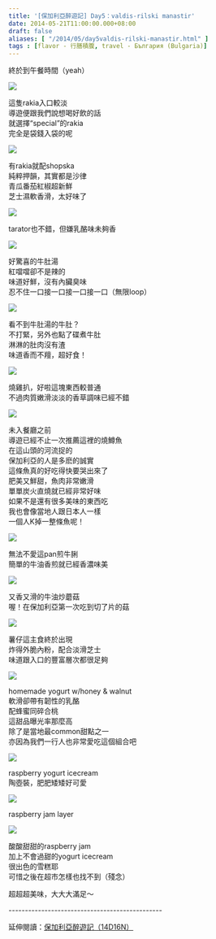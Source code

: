 ```yaml
---
title: '[保加利亞醉遊記] Day5：valdis-rilski manastir'
date: 2014-05-21T11:00:00.000+08:00
draft: false
aliases: [ "/2014/05/day5valdis-rilski-manastir.html" ]
tags : [flavor - 行膳積腹, travel - България (Bulgaria)]
---
```


終於到午餐時間（yeah）  

[![](https://1.bp.blogspot.com/-Bal80E8h7jM/XDNTKWAWd9I/AAAAAAAAE90/i8s7o17XplETUyr-O_e8oNZEmjfVGi60wCLcBGAs/s640/71.jpg)](https://1.bp.blogspot.com/-Bal80E8h7jM/XDNTKWAWd9I/AAAAAAAAE90/i8s7o17XplETUyr-O_e8oNZEmjfVGi60wCLcBGAs/s1600/71.jpg)

這隻rakia入口較淡  
導遊便跟我們說想喝好飲的話  
就選擇“special”的rakia  
完全是袋錢入袋的呢  

[![](https://2.bp.blogspot.com/-Nx2uJK77PTM/XDNTSBO1MgI/AAAAAAAAE94/Pzoh4uJurEUzmvUW0QENdyzJhXS7aKOGwCLcBGAs/s640/72.jpg)](https://2.bp.blogspot.com/-Nx2uJK77PTM/XDNTSBO1MgI/AAAAAAAAE94/Pzoh4uJurEUzmvUW0QENdyzJhXS7aKOGwCLcBGAs/s1600/72.jpg)

有rakia就配shopska  
純粹押韻，其實都是沙律  
青瓜番茄紅椒超新鮮  
芝士濕軟香滑，太好味了  

[![](https://1.bp.blogspot.com/-WFLJxiYral8/XDNTXu30ygI/AAAAAAAAE98/SAlAHfqBvSU2_CbZ_W4fmMeVzElr8fq8ACLcBGAs/s640/73.jpg)](https://1.bp.blogspot.com/-WFLJxiYral8/XDNTXu30ygI/AAAAAAAAE98/SAlAHfqBvSU2_CbZ_W4fmMeVzElr8fq8ACLcBGAs/s1600/73.jpg)

tarator也不錯，但嫌乳酪味未夠香  

[![](https://3.bp.blogspot.com/-hRFHA28-OGU/XDNTcLfQk7I/AAAAAAAAE-E/-iblvrqiLRsEA3GMDdb1q67UVp8TX0x2gCLcBGAs/s640/74.jpg)](https://3.bp.blogspot.com/-hRFHA28-OGU/XDNTcLfQk7I/AAAAAAAAE-E/-iblvrqiLRsEA3GMDdb1q67UVp8TX0x2gCLcBGAs/s1600/74.jpg)

好驚喜的牛肚湯  
紅噹噹卻不是辣的  
味道好鮮，沒有內臟臭味  
忍不住一口接一口接一口接一口（無限loop）  

[![](https://4.bp.blogspot.com/-VvQ6PM0t8Lc/XDNThM95ujI/AAAAAAAAE-I/Y1W5FNxjTnc8_S_NO_7EBG1Z0DXbTW0ywCLcBGAs/s640/75.jpg)](https://4.bp.blogspot.com/-VvQ6PM0t8Lc/XDNThM95ujI/AAAAAAAAE-I/Y1W5FNxjTnc8_S_NO_7EBG1Z0DXbTW0ywCLcBGAs/s1600/75.jpg)

看不到牛肚湯的牛肚？  
不打緊，另外也點了碟煮牛肚  
淋淋的肚肉沒有渣  
味道香而不羶，超好食！  

[![](https://3.bp.blogspot.com/-gVBvoA6jgZ4/XDNTnh8uHJI/AAAAAAAAE-U/cyFG-Utb00414Oa4nStnWZKwhianEetBgCLcBGAs/s640/76.jpg)](https://3.bp.blogspot.com/-gVBvoA6jgZ4/XDNTnh8uHJI/AAAAAAAAE-U/cyFG-Utb00414Oa4nStnWZKwhianEetBgCLcBGAs/s1600/76.jpg)

燒雞扒，好啦這塊東西較普通  
不過肉質嫩滑淡淡的香草調味已經不錯  

[![](https://1.bp.blogspot.com/-lAXXkKS4Teo/XDNTtDy-MUI/AAAAAAAAE-c/TbPC3XDdRd4YJYlAVHqZSghruPHahE2WgCLcBGAs/s640/77.jpg)](https://1.bp.blogspot.com/-lAXXkKS4Teo/XDNTtDy-MUI/AAAAAAAAE-c/TbPC3XDdRd4YJYlAVHqZSghruPHahE2WgCLcBGAs/s1600/77.jpg)

未入餐廳之前  
導遊已經不止一次推薦這裡的燒鱒魚  
在這山頭的河流捉的  
保加利亞的人是多麽的誠實  
這條魚真的好吃得快要哭出來了  
肥美又鮮甜，魚肉非常嫩滑  
單單炭火直燒就已經非常好味  
如果不是還有很多美味的東西吃  
我也會像當地人跟日本人一樣  
一個人K掉一整條魚呢！  

[![](https://1.bp.blogspot.com/-bbEktryaRbI/XDNTyqNBZsI/AAAAAAAAE-k/CitLrH1zhcANDFWSbLXIMMMsWIT8S19lQCLcBGAs/s640/78.jpg)](https://1.bp.blogspot.com/-bbEktryaRbI/XDNTyqNBZsI/AAAAAAAAE-k/CitLrH1zhcANDFWSbLXIMMMsWIT8S19lQCLcBGAs/s1600/78.jpg)

無法不愛這pan煎牛脷  
簡單的牛油香煎就已經香濃味美  

[![](https://2.bp.blogspot.com/-8Zybhp0bF7I/XDNT4-nu68I/AAAAAAAAE-s/Q5tV_JmWLOgj9efagSDdkJ58jB5xCd2hQCLcBGAs/s640/79.jpg)](https://2.bp.blogspot.com/-8Zybhp0bF7I/XDNT4-nu68I/AAAAAAAAE-s/Q5tV_JmWLOgj9efagSDdkJ58jB5xCd2hQCLcBGAs/s1600/79.jpg)

又香又滑的牛油炒蘑菇  
喔！在保加利亞第一次吃到切了片的菇  

[![](https://3.bp.blogspot.com/-_fMPGTB0Puo/XDNT9Znb0NI/AAAAAAAAE-w/UyAjhOXX7aQ1_hflEfepadNb2C571R1WACLcBGAs/s640/80.jpg)](https://3.bp.blogspot.com/-_fMPGTB0Puo/XDNT9Znb0NI/AAAAAAAAE-w/UyAjhOXX7aQ1_hflEfepadNb2C571R1WACLcBGAs/s1600/80.jpg)

薯仔這主食終於出現  
炸得外脆內粉，配合淡滑芝士  
味道跟入口的豐富層次都很足夠  

[![](https://3.bp.blogspot.com/--Dzlr-Rbqxk/XDNUCr4DIjI/AAAAAAAAE-0/-hCXfga2MI4CHY-llBf6yJffbfjuZHDHQCLcBGAs/s640/81.jpg)](https://3.bp.blogspot.com/--Dzlr-Rbqxk/XDNUCr4DIjI/AAAAAAAAE-0/-hCXfga2MI4CHY-llBf6yJffbfjuZHDHQCLcBGAs/s1600/81.jpg)

homemade yogurt w/honey & walnut  
軟滑卻帶有韌性的乳酪  
配蜂蜜同碎合桃  
這甜品曝光率那麼高  
除了是當地最common甜點之一  
亦因為我們一行人也非常愛吃這個組合吧  

[![](https://4.bp.blogspot.com/-ZluB0Bd1P-Q/XDNUHfDLgbI/AAAAAAAAE-4/ag4V58ZccQMrOjMd_J5jKHkS0kOSs5wtwCLcBGAs/s640/82.jpg)](https://4.bp.blogspot.com/-ZluB0Bd1P-Q/XDNUHfDLgbI/AAAAAAAAE-4/ag4V58ZccQMrOjMd_J5jKHkS0kOSs5wtwCLcBGAs/s1600/82.jpg)

raspberry yogurt icecream  
陶壺裝，肥肥矮矮好可愛  

[![](https://4.bp.blogspot.com/-UX2kQSXE6uY/XDNUNhGhK0I/AAAAAAAAE_A/AF6urgFvp2Y7fEGzwF9v_e0S-Q-nDuyugCLcBGAs/s640/83.jpg)](https://4.bp.blogspot.com/-UX2kQSXE6uY/XDNUNhGhK0I/AAAAAAAAE_A/AF6urgFvp2Y7fEGzwF9v_e0S-Q-nDuyugCLcBGAs/s1600/83.jpg)

raspberry jam layer  

[![](https://4.bp.blogspot.com/-BDpzp5qJo0w/XDNUVG84k_I/AAAAAAAAE_I/HJrVReiShaY4R9FFf1ktEk8Qp_Y7NfBkwCLcBGAs/s640/84.jpg)](https://4.bp.blogspot.com/-BDpzp5qJo0w/XDNUVG84k_I/AAAAAAAAE_I/HJrVReiShaY4R9FFf1ktEk8Qp_Y7NfBkwCLcBGAs/s1600/84.jpg)

酸酸甜甜的raspberry jam  
加上不會過甜的yogurt icecream  
很出色的雪糕耶  
可惜之後在超市怎樣也找不到（殘念）  
  
超超超美味，大大大滿足～  
  
\-----------------------------------------------  
  
延伸閱讀：[保加利亞醉遊記（14D16N）](http://www.hidie.net/2014/06/14d16n.html)
